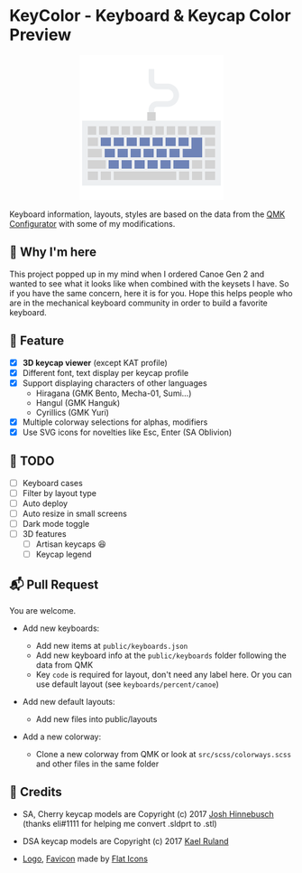 # KeyColor - Keyboard & Keycap Color Preview

<p align="center">
    <img src="./public/logo256.png"/>
</p>

Keyboard information, layouts, styles are based on the data from the [QMK Configurator](https://config.qmk.fm/) with some of my modifications.

## 🥳 Why I'm here
This project popped up in my mind when I ordered Canoe Gen 2 and wanted to see what it looks like when combined with the keysets I have. So if you have the same concern, here it is for you. Hope this helps people who are in the mechanical keyboard community in order to build a favorite keyboard.

## 🎉 Feature
- [x] **3D keycap viewer** (except KAT profile)
- [x] Different font, text display per keycap profile
- [x] Support displaying characters of other languages
    - Hiragana (GMK Bento, Mecha-01, Sumi...)
    - Hangul (GMK Hanguk)
    - Cyrillics (GMK Yuri)
- [x] Multiple colorway selections for alphas, modifiers
- [x] Use SVG icons for novelties like Esc, Enter (SA Oblivion)

## 🎨 TODO
- [ ] Keyboard cases
- [ ] Filter by layout type
- [ ] Auto deploy
- [ ] Auto resize in small screens
- [ ] Dark mode toggle
- [ ] 3D features
    - [ ] Artisan keycaps 😆
    - [ ] Keycap legend

## 📬 Pull Request
You are welcome.

- Add new keyboards:
    - Add new items at `public/keyboards.json`
    - Add new keyboard info at the `public/keyboards` folder following the data from QMK
    - Key `code` is required for layout, don't need any label here. Or you can use default layout (see `keyboards/percent/canoe`)

- Add new default layouts:
    - Add new files into public/layouts

- Add a new colorway:
    - Clone a new colorway from QMK or look at `src/scss/colorways.scss` and other files in the same folder


## 📝 Credits
- SA, Cherry keycap models are Copyright (c) 2017 [Josh Hinnebusch](https://github.com/hineybush) (thanks eli#1111 for helping me convert .sldprt to .stl)
- DSA keycap models are Copyright (c) 2017 [Kael Ruland](https://www.reddit.com/user/the_television)

- [Logo], [Favicon] made by [Flat Icons](https://www.flaticon.com)

[Logo]: https://www.flaticon.com/free-icon/keyboard_2867576
[Favicon]: https://www.flaticon.com/free-icon/keyboard_2764814

